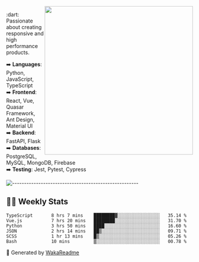 <img src="https://github-readme-stats.vercel.app/api?username=iguit0&show_icons=true&include_all_commits=true&count_private=true&theme=dracula" min-width="400px" max-width="400px" width="400px" align="right" />

<p align="left"> 
  :dart: Passionate about creating responsive and high performance products.
</p>

<p align="left">
  ➡️ <strong>Languages</strong>: Python, JavaScript, TypeScript<br>
  ➡️ <strong>Frontend</strong>: React, Vue, Quasar Framework, Ant Design, Material UI<br>
  ➡️ <strong>Backend</strong>: FastAPI, Flask<br>
  ➡️ <strong>Databases</strong>: PostgreSQL, MySQL, MongoDB, Firebase<br>
  ➡️ <strong>Testing</strong>: Jest, Pytest, Cypress<br>
</p>

![-----------------------------------------------------](https://raw.githubusercontent.com/andreasbm/readme/master/assets/lines/vintage.png)

## :man_technologist: Weekly Stats
<!--START_SECTION:waka-->

```text
TypeScript       8 hrs 7 mins    ████████▓░░░░░░░░░░░░░░░░   35.14 %
Vue.js           7 hrs 20 mins   ████████░░░░░░░░░░░░░░░░░   31.70 %
Python           3 hrs 50 mins   ████░░░░░░░░░░░░░░░░░░░░░   16.60 %
JSON             2 hrs 14 mins   ██▒░░░░░░░░░░░░░░░░░░░░░░   09.71 %
SCSS             1 hr 13 mins    █▒░░░░░░░░░░░░░░░░░░░░░░░   05.26 %
Bash             10 mins         ▒░░░░░░░░░░░░░░░░░░░░░░░░   00.78 %
```

<!--END_SECTION:waka-->

🚀 Generated by [WakaReadme](https://github.com/athul/waka-readme)
